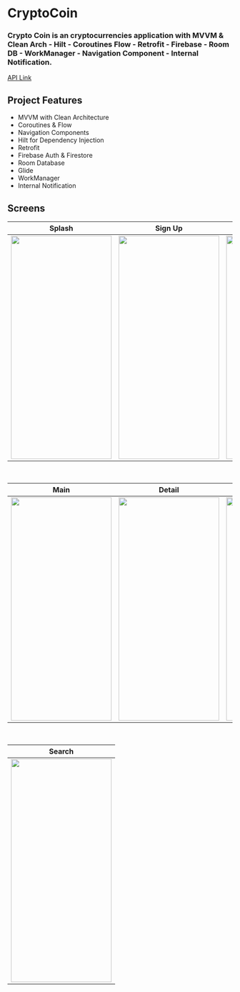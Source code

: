 # CryptoCoin

### Crypto Coin is an cryptocurrencies application with MVVM & Clean Arch - Hilt - Coroutines Flow - Retrofit - Firebase - Room DB - WorkManager - Navigation Component - Internal Notification.
[API Link](https://www.coingecko.com/en/api)

## Project Features
 - MVVM with Clean Architecture
 - Coroutines & Flow
 - Navigation Components
 - Hilt for Dependency Injection
 - Retrofit
 - Firebase Auth & Firestore
 - Room Database
 - Glide
 - WorkManager
 - Internal Notification

## Screens

| Splash | Sign Up | Sign In |
| ------ | ---- | ------ |
|<img src="https://user-images.githubusercontent.com/29903779/183875046-0805f5da-3748-4555-9060-367a62a1e96c.jpg" width="225" height="500"/>|<img src="https://user-images.githubusercontent.com/29903779/183875153-ab3ae9e9-886c-40d5-9d38-581cbc4ade96.jpg" width="225" height="500"/>|<img src="https://user-images.githubusercontent.com/29903779/183875201-7d92f165-f656-42c8-a204-ff5bce969577.jpg" width="225" height="500"/>|

</br>

| Main | Detail | Favourites |
| --- | ------- | ------- |
|<img src="https://user-images.githubusercontent.com/29903779/183875311-d6a30088-e6c9-4a1c-ad51-4d0673cb5cb5.jpg" width="225" height="500"/>|<img src="https://user-images.githubusercontent.com/29903779/183875326-1fd71967-9e4f-45b3-b009-e9da453f3aed.jpg" width="225" height="500"/>|<img src="https://user-images.githubusercontent.com/29903779/183875483-b5bbb95f-5194-443d-bd0c-c80277b1f9f1.jpg" width="225" height="500"/>|

</br>

| Search |
| ------ |
|<img src="https://user-images.githubusercontent.com/29903779/183875567-3f15a249-4e31-4fed-8ee8-b39a6a8da6bd.jpg" width="225" height="500"/>|
